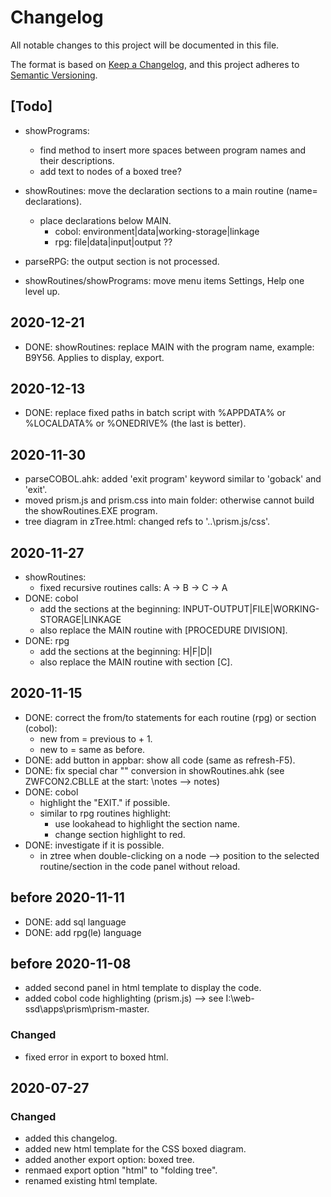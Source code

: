 # Changelog

All notable changes to this project will be documented in this file.

The format is based on [Keep a Changelog](https://keepachangelog.com/en/1.0.0/),
and this project adheres to [Semantic Versioning](https://semver.org/spec/v2.0.0.html).

## [Todo]

- showPrograms:

  - find method to insert more spaces between program names and their descriptions.
  - add text to nodes of a boxed tree?

- showRoutines: move the declaration sections to a main routine (name= declarations).

  - place declarations below MAIN.
    - cobol: environment|data|working-storage|linkage
    - rpg: file|data|input|output ??

- parseRPG: the output section is not processed.

- showRoutines/showPrograms: move menu items Settings, Help one level up.

## 2020-12-21

- DONE: showRoutines: replace MAIN with the program name, example: B9Y56. Applies to display, export.

## 2020-12-13

- DONE: replace fixed paths in batch script with %APPDATA% or %LOCALDATA% or %ONEDRIVE% (the last is better).

## 2020-11-30

- parseCOBOL.ahk: added 'exit program' keyword similar to 'goback' and 'exit'.
- moved prism.js and prism.css into main folder: otherwise cannot build the showRoutines.EXE program.
- tree diagram in zTree.html: changed refs to '..\prism.js/css'.

## 2020-11-27

- showRoutines:
  - fixed recursive routines calls: A -> B -> C -> A
- DONE: cobol
  - add the sections at the beginning: INPUT-OUTPUT|FILE|WORKING-STORAGE|LINKAGE
  - also replace the MAIN routine with [PROCEDURE DIVISION].
- DONE: rpg
  - add the sections at the beginning: H|F|D|I
  - also replace the MAIN routine with section [C].

## 2020-11-15

- DONE: correct the from/to statements for each routine (rpg) or section (cobol):
  - new from = previous to + 1.
  - new to = same as before.
- DONE: add button in appbar: show all code (same as refresh-F5).
- DONE: fix special char "\" conversion in showRoutines.ahk (see ZWFCON2.CBLLE at the start: \notes --> notes)
- DONE: cobol
  - highlight the "EXIT." if possible.
  - similar to rpg routines highlight:
    - use lookahead to highlight the section name.
    - change section highlight to red.
- DONE: investigate if it is possible.
  - in ztree when double-clicking on a node --> position to the selected routine/section in the code panel without reload.

## before 2020-11-11

- DONE: add sql language
- DONE: add rpg(le) language

## before 2020-11-08

- added second panel in html template to display the code.
- added cobol code highlighting (prism.js) --> see I:\web-ssd\apps\prism\prism-master.

### Changed

- fixed error in export to boxed html.

## 2020-07-27

### Changed

- added this changelog.
- added new html template for the CSS boxed diagram.
- added another export option: boxed tree.
- renmaed export option "html" to "folding tree".
- renamed existing html template.
